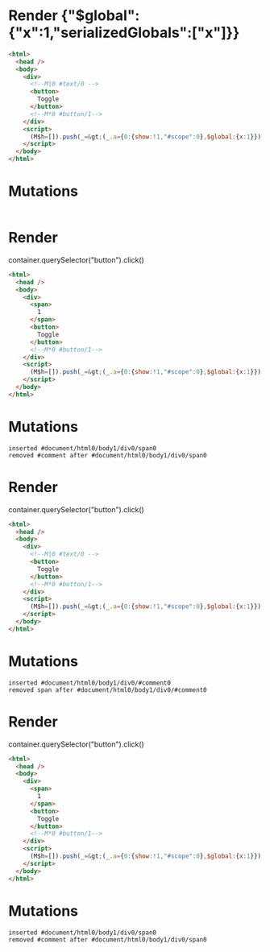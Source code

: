 # Render {"$global":{"x":1,"serializedGlobals":["x"]}}
```html
<html>
  <head />
  <body>
    <div>
      <!--M|0 #text/0 -->
      <button>
        Toggle
      </button>
      <!--M*0 #button/1-->
    </div>
    <script>
      (M$h=[]).push(_=&gt;(_.a={0:{show:!1,"#scope":0},$global:{x:1}}),[0,"packages/translator-tags/src/__tests__/fixtures/dollar-global-client/template.marko_0_show",])
    </script>
  </body>
</html>
```

# Mutations
```

```


# Render 
container.querySelector("button").click()

```html
<html>
  <head />
  <body>
    <div>
      <span>
        1
      </span>
      <button>
        Toggle
      </button>
      <!--M*0 #button/1-->
    </div>
    <script>
      (M$h=[]).push(_=&gt;(_.a={0:{show:!1,"#scope":0},$global:{x:1}}),[0,"packages/translator-tags/src/__tests__/fixtures/dollar-global-client/template.marko_0_show",])
    </script>
  </body>
</html>
```

# Mutations
```
inserted #document/html0/body1/div0/span0
removed #comment after #document/html0/body1/div0/span0
```


# Render 
container.querySelector("button").click()

```html
<html>
  <head />
  <body>
    <div>
      <!--M|0 #text/0 -->
      <button>
        Toggle
      </button>
      <!--M*0 #button/1-->
    </div>
    <script>
      (M$h=[]).push(_=&gt;(_.a={0:{show:!1,"#scope":0},$global:{x:1}}),[0,"packages/translator-tags/src/__tests__/fixtures/dollar-global-client/template.marko_0_show",])
    </script>
  </body>
</html>
```

# Mutations
```
inserted #document/html0/body1/div0/#comment0
removed span after #document/html0/body1/div0/#comment0
```


# Render 
container.querySelector("button").click()

```html
<html>
  <head />
  <body>
    <div>
      <span>
        1
      </span>
      <button>
        Toggle
      </button>
      <!--M*0 #button/1-->
    </div>
    <script>
      (M$h=[]).push(_=&gt;(_.a={0:{show:!1,"#scope":0},$global:{x:1}}),[0,"packages/translator-tags/src/__tests__/fixtures/dollar-global-client/template.marko_0_show",])
    </script>
  </body>
</html>
```

# Mutations
```
inserted #document/html0/body1/div0/span0
removed #comment after #document/html0/body1/div0/span0
```